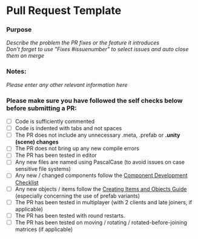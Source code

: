 # Pull Request Template

### Purpose
_Describe the problem the PR fixes or the feature it introduces_<br>
_Don't forget to use "Fixes #issuenumber" to select issues and auto close them on merge_

### Notes:
_Please enter any other relevant information here_

### Please make sure you have followed the self checks below before submitting a PR:

- [ ] Code is sufficiently commented
- [ ] Code is indented with tabs and not spaces
- [ ] The PR does not include any unnecessary .meta, .prefab or **.unity (scene) changes**
- [ ] The PR does not bring up any new compile errors
- [ ] The PR has been tested in editor
- [ ] Any new files are named using PascalCase (to avoid issues on case sensitive file systems)
- [ ] Any new / changed components follow the [Component Development Checklist](https://github.com/unitystation/unitystation/wiki/Component-Development-Checklist)
- [ ] Any new objects / items follow the [Creating Items and Objects Guide](https://github.com/unitystation/unitystation/wiki/Creating-Items-and-Objects%3A-Now-With-Prefab-Variants) (especially concerning the use of prefab variants)
- [ ] The PR has been tested in multiplayer (with 2 clients and late joiners, if applicable)
- [ ] The PR has been tested with round restarts.
- [ ] The PR has been tested on moving / rotating / rotated-before-joining matrices (if applicable)
